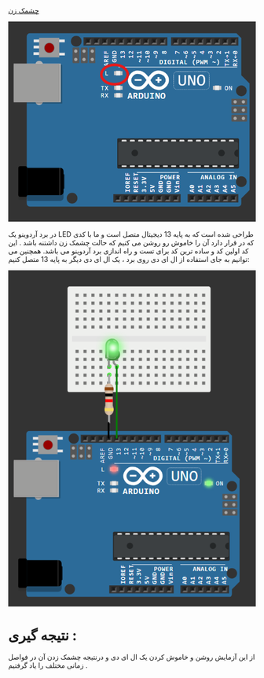 [چشمک زن](https://github.com/Arash589/project_okhravi/blob/main/code-main/code/1_one_led_blinker/one_led_blinker.ino)
<p align="center">
  <img src="https://github.com/Arash589/project_okhravi/blob/main/code-main/code/1_one_led_blinker/0_one_led_blinker.png" />
</p>


در برد آردوینو یک LED طراحی شده است که به پایه 13 دیجیتال متصل است و ما با کدی که در   قرار دارد آن را خاموش رو روشن می کنیم که حالت چشمک زن داشتنه باشد . این کد اولین کد و ساده ترین کد برای تست و راه اندازی برد آردوینو می باشد.
همچنین می توانیم به جای استفاده از ال ای دی روی برد ، یک ال ای دی دیگر به پایه 13 متصل کنیم:

<p align="center">
  <img src="https://github.com/Arash589/project_okhravi/blob/main/code-main/code/1_one_led_blinker/1_one_led_blinker1.png" />
</p>

# نتیجه گیری : 
 از این آزمایش روشن و خاموش کردن یک ال ای دی و درنتیجه چشمک زدن آن در فواصل زمانی مختلف را یاد گرفتیم
 .
